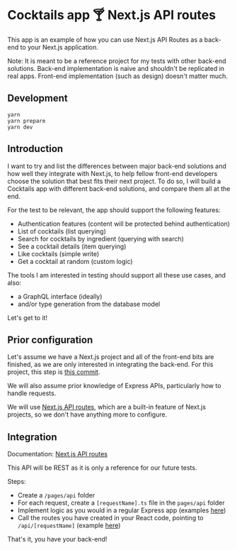 # Cocktails app 🍸 Next.js API routes

This app is an example of how you can use Next.js API Routes as a back-end to your Next.js application.

Note: It is meant to be a reference project for my tests with other back-end solutions. Back-end implementation is naive and shouldn't be replicated in real apps. Front-end implementation (such as design) doesn't matter much.

## Development

```
yarn
yarn prepare
yarn dev
```

## Introduction

I want to try and list the differences between major back-end solutions and how well they integrate with Next.js, to help fellow front-end developers choose the solution that best fits their next project. To do so, I will build a Cocktails app with different back-end solutions, and compare them all at the end.

For the test to be relevant, the app should support the following features:

- Authentication features (content will be protected behind authentication)
- List of cocktails (list querying)
- Search for cocktails by ingredient (querying with search)
- See a cocktail details (item querying)
- Like cocktails (simple write)
- Get a cocktail at random (custom logic)

The tools I am interested in testing should support all these use cases, and also:

- a GraphQL interface (ideally)
- and/or type generation from the database model

Let's get to it!

## Prior configuration

Let's assume we have a Next.js project and all of the front-end bits are finished, as we are only interested in integrating the back-end. For this project, this step is [this commit](https://github.com/adrienharnay/cocktails-app-nextjs-api-routes/commit/5e66f5a4787d61f84fed6d54552539f8e157ce58).

We will also assume prior knowledge of Express APIs, particularly how to handle requests.

We will use [Next.js API routes](https://nextjs.org/docs/api-routes/introduction), which are a built-in feature of Next.js projects, so we don't have anything more to configure.

## Integration

Documentation: [Next.js API routes](https://nextjs.org/docs/api-routes/introduction)

This API will be REST as it is only a reference for our future tests.

Steps:

- Create a `/pages/api` folder
- For each request, create a `[requestName].ts` file in the `pages/api` folder
- Implement logic as you would in a regular Express app (examples [here](https://github.com/adrienharnay/cocktails-app-nextjs-api-routes/blob/master/src/pages/api/cocktails/index.api.ts))
- Call the routes you have created in your React code, pointing to `/api/[requestName]` (example [here](https://github.com/adrienharnay/cocktails-app-nextjs-api-routes/blob/master/src/pages/index/js/CocktailsPage.tsx#L27-L41))

That's it, you have your back-end!
